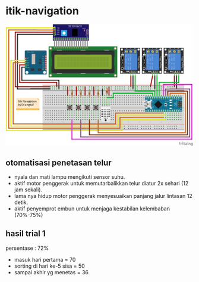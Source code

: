 # itik-navigation

<a href="#"><img src="itik-navigation.jpg" alt="skema"></a>

## otomatisasi penetasan telur
* nyala dan mati lampu mengikuti sensor suhu.
* aktif motor penggerak untuk memutarbalikkan telur diatur 2x sehari (12 jam sekali).
* lama nya hidup motor penggerak menyesuaikan panjang jalur lintasan 12 detik.
* aktif penyemprot embun untuk menjaga kestabilan kelembaban (70%-75%)




## hasil trial 1
persentase : 72%
- masuk hari pertama = 70
- sorting di hari ke-5 sisa = 50
- sampai akhir yg menetas = 36
